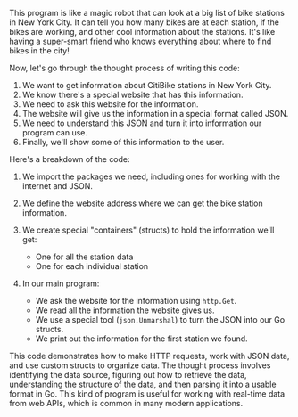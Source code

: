 This program is like a magic robot that can look at a big list of bike stations in New York City. It can tell you how many bikes are at each station, if the bikes are working, and other cool information about the stations. It's like having a super-smart friend who knows everything about where to find bikes in the city!

Now, let's go through the thought process of writing this code:

1. We want to get information about CitiBike stations in New York City.
2. We know there's a special website that has this information.
3. We need to ask this website for the information.
4. The website will give us the information in a special format called JSON.
5. We need to understand this JSON and turn it into information our program can use.
6. Finally, we'll show some of this information to the user.

Here's a breakdown of the code:

1. We import the packages we need, including ones for working with the internet and JSON.

2. We define the website address where we can get the bike station information.

3. We create special "containers" (structs) to hold the information we'll get:
   - One for all the station data
   - One for each individual station

4. In our main program:
   - We ask the website for the information using `http.Get`.
   - We read all the information the website gives us.
   - We use a special tool (`json.Unmarshal`) to turn the JSON into our Go structs.
   - We print out the information for the first station we found.

This code demonstrates how to make HTTP requests, work with JSON data, and use custom structs to organize data. The thought process involves identifying the data source, figuring out how to retrieve the data, understanding the structure of the data, and then parsing it into a usable format in Go. This kind of program is useful for working with real-time data from web APIs, which is common in many modern applications.
